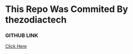 # This Repo Was Commited By thezodiactech
### GITHUB LINK
<a href='https://www.thezodiactech.com/about.html'> Click Here </a>

#
